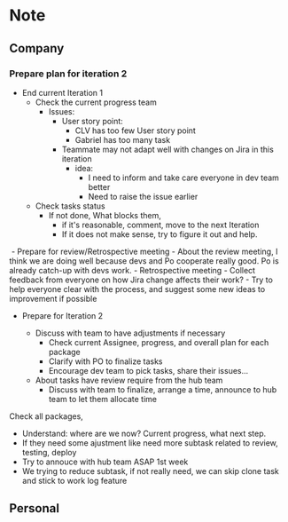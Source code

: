 # Note

## Company

### Prepare plan for iteration 2

- End current Iteration 1
  - Check the current progress team
    - Issues:
      - User story point:
        - CLV has too few User story point
        - Gabriel has too many task
      - Teammate may not adapt well with changes on Jira in this iteration
        - idea:
          - I need to inform and take care everyone in dev team better
          - Need to raise the issue earlier
  - Check tasks status
    - If not done, What blocks them,
      - if it's reasonable, comment, move to the next Iteration
      - If it does not make sense, try to figure it out and help.

 - Prepare for review/Retrospective meeting
    - About the review meeting, I think we are doing well because devs and Po cooperate really good. Po is already catch-up with devs work.
    - Retrospective meeting
      - Collect feedback from everyone on how Jira change affects their work?
      - Try to help everyone clear with the process, and suggest some new ideas to improvement if possible

- Prepare for Iteration 2
  
  - Discuss with team to have adjustments if necessary
    - Check current Assignee, progress, and overall plan for each package
    - Clarify with PO to finalize tasks
    - Encourage dev team to pick tasks, share their issues...
  - About tasks have review require from the hub team
    - Discuss with team to finalize, arrange a time, announce to hub team  to let them allocate time

Check all packages,

- Understand: where are we now? Current progress, what next step.
- If they need some ajustment like need more subtask related to review, testing, deploy
- Try to annouce with hub team ASAP 1st week
- We trying to reduce subtask, if not really need, we can skip clone task and stick to work log feature

## Personal
